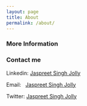 ```yaml
---
layout: page
title: About
permalink: /about/
---
```

### More Information

### Contact me
Linkedin: [Jaspreet Singh Jolly](https://www.linkedin.com/in/jaspreetjolly/)

Email:&nbsp;&nbsp;    [Jaspreet Singh Jolly](mailto:jaspreet.jolly@microsoft.com)

Twitter:  [Jaspreet Singh Jolly](https://twitter.com/JaspreetJolly1)
